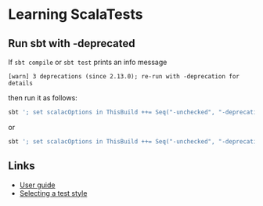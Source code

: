 # Learning ScalaTests

## Run sbt with -deprecated
If `sbt compile` or `sbt test` prints an info message
```log
[warn] 3 deprecations (since 2.13.0); re-run with -deprecation for details
```
then run it as follows:
```sh
sbt '; set scalacOptions in ThisBuild ++= Seq("-unchecked", "-deprecation") ; compile'
```
or
```sh
sbt '; set scalacOptions in ThisBuild ++= Seq("-unchecked", "-deprecation") ; test'
```

## Links
* [User guide](https://www.scalatest.org/user_guide)
* [Selecting a test style](https://www.scalatest.org/user_guide/selecting_a_style)
